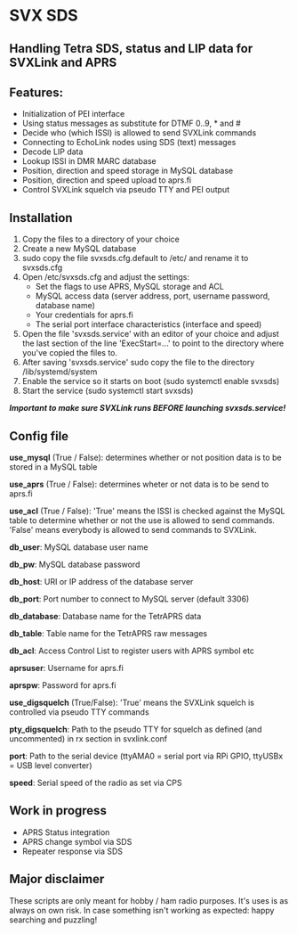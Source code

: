 # SVX SDS
## Handling Tetra SDS, status and LIP data for SVXLink and APRS

## Features:
* Initialization of PEI interface
* Using status messages as substitute for DTMF 0..9, * and #
* Decide who (which ISSI) is allowed to send SVXLink commands
* Connecting to EchoLink nodes using SDS (text) messages
* Decode LIP data
* Lookup ISSI in DMR MARC database
* Position, direction and speed storage in MySQL database
* Position, direction and speed upload to aprs.fi
* Control SVXLink squelch via pseudo TTY and PEI output

## Installation
1. Copy the files to a directory of your choice
1. Create a new MySQL database
1. sudo copy the file svxsds.cfg.default to /etc/ and rename it to svxsds.cfg
1. Open /etc/svxsds.cfg and adjust the settings:
	* Set the flags to use APRS, MySQL storage and ACL
	* MySQL access data (server address, port, username password, database name)
	* Your credentials for aprs.fi
	* The serial port interface characteristics (interface and speed)
1. Open the file 'svxsds.service' with an editor of your choice and adjust the last section of the line 'ExecStart=...' to point to the directory where you've copied the files to.
1. After saving 'svxsds.service' sudo copy the file to the directory /lib/systemd/system
1. Enable the service so it starts on boot (sudo systemctl enable svxsds)
1. Start the service (sudo systemctl start svxsds)

__*Important to make sure SVXLink runs BEFORE launching svxsds.service!*__

## Config file
__use_mysql__ (True / False): determines whether or not position data is to be stored in a MySQL table

__use_aprs__ (True / False): determines wheter or not data is to be send to aprs.fi

__use_acl__ (True / False): 'True' means the ISSI is checked against the MySQL table to determine whether or not the use is allowed to send commands. 'False' means everybody is allowed to send commands to SVXLink.

__db_user__: MySQL database user name

__db_pw__: MySQL database password

__db_host__: URI or IP address of the database server

__db_port__: Port number to connect to MySQL server (default 3306)

__db_database__: Database name for the TetrAPRS data

__db_table__: Table name for the TetrAPRS raw messages

__db_acl__: Access Control List to register users with APRS symbol etc

__aprsuser__: Username for aprs.fi

__aprspw__: Password for aprs.fi

__use_digsquelch__ (True/False): 'True' means the SVXLink squelch is controlled via pseudo TTY commands

__pty_digsquelch__: Path to the pseudo TTY for squelch as defined (and uncommented) in rx section in svxlink.conf

__port__: Path to the serial device (ttyAMA0 = serial port via RPi GPIO, ttyUSBx = USB level converter)

__speed__: Serial speed of the radio as set via CPS

## Work in progress
* APRS Status integration
* APRS change symbol via SDS
* Repeater response via SDS

## Major disclaimer
These scripts are only meant for hobby / ham radio purposes. It's uses is as always on own risk. In case something isn't working as expected: happy searching and puzzling!
